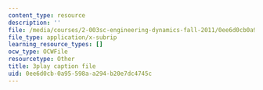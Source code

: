```yaml
---
content_type: resource
description: ''
file: /media/courses/2-003sc-engineering-dynamics-fall-2011/0ee6d0cb0a95598aa294b20e7dc4745c_fK9AGvLf3yw.vtt
file_type: application/x-subrip
learning_resource_types: []
ocw_type: OCWFile
resourcetype: Other
title: 3play caption file
uid: 0ee6d0cb-0a95-598a-a294-b20e7dc4745c
---
```

